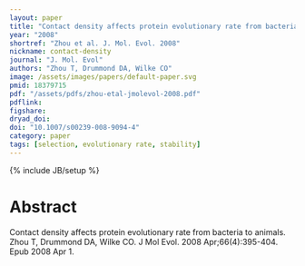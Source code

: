 ```yaml
---
layout: paper
title: "Contact density affects protein evolutionary rate from bacteria to animals"
year: "2008"
shortref: "Zhou et al. J. Mol. Evol. 2008"
nickname: contact-density
journal: "J. Mol. Evol"
authors: "Zhou T, Drummond DA, Wilke CO"
image: /assets/images/papers/default-paper.svg
pmid: 18379715
pdf: "/assets/pdfs/zhou-etal-jmolevol-2008.pdf"
pdflink:
figshare: 
dryad_doi: 
doi: "10.1007/s00239-008-9094-4"
category: paper
tags: [selection, evolutionary rate, stability]
---
```

{% include JB/setup %}

# Abstract

Contact density affects protein evolutionary rate from bacteria to animals. Zhou T, Drummond DA, Wilke CO. J Mol Evol. 2008 Apr;66(4):395-404. Epub 2008 Apr 1.